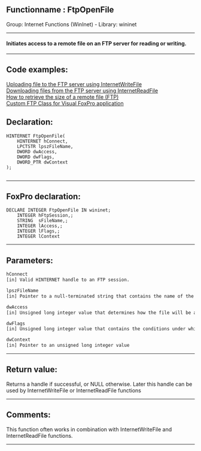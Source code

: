 <link rel="stylesheet" type="text/css" href="../../css/win32api.css">  
<link rel="stylesheet" href="https://cdnjs.cloudflare.com/ajax/libs/font-awesome/4.7.0/css/font-awesome.min.css">

## Functionname : FtpOpenFile
Group: Internet Functions (WinInet) - Library: wininet    
***  


#### Initiates access to a remote file on an FTP server for reading or writing.

***  


## Code examples:
[Uploading file to the FTP server using InternetWriteFile](../../samples/sample_062.md)  
[Downloading files from the FTP server using InternetReadFile](../../samples/sample_063.md)  
[How to retrieve the size of a remote file (FTP)](../../samples/sample_069.md)  
[Custom FTP Class for Visual FoxPro application](../../samples/sample_344.md)  

## Declaration:
```foxpro  
HINTERNET FtpOpenFile(
    HINTERNET hConnect,
    LPCTSTR lpszFileName,
    DWORD dwAccess,
    DWORD dwFlags,
    DWORD_PTR dwContext
);
  
```  
***  


## FoxPro declaration:
```foxpro  
DECLARE INTEGER FtpOpenFile IN wininet;
	INTEGER hFtpSession,;
	STRING  sFileName,;
	INTEGER lAccess,;
	INTEGER lFlags,;
	INTEGER lContext  
```  
***  


## Parameters:
```txt  
hConnect
[in] Valid HINTERNET handle to an FTP session.

lpszFileName
[in] Pointer to a null-terminated string that contains the name of the file to access on the remote system.

dwAccess
[in] Unsigned long integer value that determines how the file will be accessed. This can be GENERIC_READ or GENERIC_WRITE, but not both.

dwFlags
[in] Unsigned long integer value that contains the conditions under which the transfers occur.

dwContext
[in] Pointer to an unsigned long integer value  
```  
***  


## Return value:
Returns a handle if successful, or NULL otherwise. Later this handle can be used by InternetWriteFile or InternetReadFile functions  
***  


## Comments:
This function often works in combination with InternetWriteFile and InternetReadFile functions.  
  
***  

